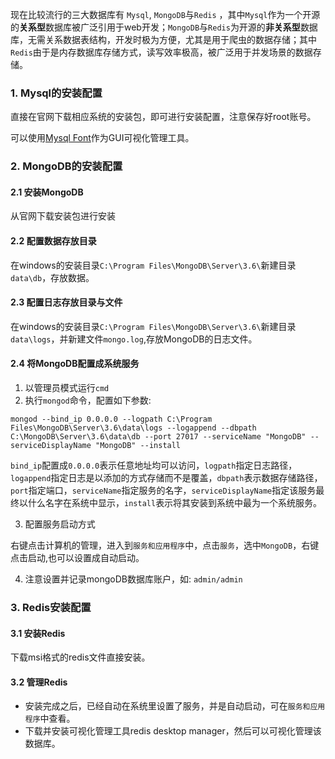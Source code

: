 现在比较流行的三大数据库有 `Mysql`, `MongoDB`与`Redis` ，其中`Mysql`作为一个开源的**关系型**数据库被广泛引用于web开发；`MongoDB`与`Redis`为开源的**非关系型**数据库，无需关系数据表结构，开发时极为方便，尤其是用于爬虫的数据存储；其中`Redis`由于是内存数据库存储方式，读写效率极高，被广泛用于并发场景的数据存储。


### 1. Mysql的安装配置

直接在官网下载相应系统的安装包，即可进行安装配置，注意保存好root账号。

可以使用[Mysql Font](http://www.mysqlfront.de/)作为GUI可视化管理工具。

### 2. MongoDB的安装配置

#### 2.1 安装MongoDB

从官网下载安装包进行安装

#### 2.2 配置数据存放目录

在windows的安装目录`C:\Program Files\MongoDB\Server\3.6\`新建目录`data\db`，存放数据。

#### 2.3 配置日志存放目录与文件

在windows的安装目录`C:\Program Files\MongoDB\Server\3.6\`新建目录`data\logs`，并新建文件`mongo.log`,存放MongoDB的日志文件。

#### 2.4 将MongoDB配置成系统服务

1. 以管理员模式运行`cmd`
2. 执行`mongod`命令，配置如下参数:

```shell
mongod --bind_ip 0.0.0.0 --logpath C:\Program Files\MongoDB\Server\3.6\data\logs --logappend --dbpath C:\MongoDB\Server\3.6\data\db --port 27017 --serviceName "MongoDB" --serviceDisplayName "MongoDB" --install
```

`bind_ip`配置成`0.0.0.0`表示任意地址均可以访问，`logpath`指定日志路径，`logappend`指定日志是以添加的方式存储而不是覆盖，`dbpath`表示数据存储路径，`port`指定端口，`serviceName`指定服务的名字，`serviceDisplayName`指定该服务最终以什么名字在系统中显示，`install`表示将其安装到系统中最为一个系统服务。

3. 配置服务启动方式

  右键点击计算机的管理，进入到`服务和应用程序`中，点击`服务`，选中`MongoDB`，右键点击启动,也可以设置成自动启动。

4. 注意设置并记录mongoDB数据库账户，如: `admin/admin`

### 3. Redis安装配置

#### 3.1 安装Redis

下载msi格式的redis文件直接安装。

#### 3.2  管理Redis

- 安装完成之后，已经自动在系统里设置了服务，并是自动启动，可在`服务和应用程序`中查看。
- 下载并安装可视化管理工具redis desktop manager，然后可以可视化管理该数据库。